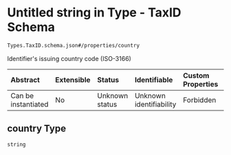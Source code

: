 # Untitled string in Type - TaxID Schema

```txt
Types.TaxID.schema.json#/properties/country
```

Identifier's issuing country code (ISO-3166)

| Abstract            | Extensible | Status         | Identifiable            | Custom Properties | Additional Properties | Access Restrictions | Defined In                                                               |
| :------------------ | :--------- | :------------- | :---------------------- | :---------------- | :-------------------- | :------------------ | :----------------------------------------------------------------------- |
| Can be instantiated | No         | Unknown status | Unknown identifiability | Forbidden         | Allowed               | none                | [TaxID.schema.json\*](../types/TaxID.schema.json "open original schema") |

## country Type

`string`
